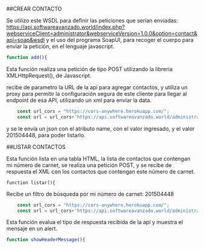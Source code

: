 ##CREAR CONTACTO

Se utilizo este WSDL para definir las peticiones que serían enviadas: https://api.softwareavanzado.world/index.php?webserviceClient=administrator&webserviceVersion=1.0.0&option=contact&api=soap&wsdl y el uso del programa SoapUI, para recoger el cuerpo para enviar la petición, en el lenguaje javascript.

```javascript
function add(){
```

Esta función realiza una petición de tipo POST utilizando la libreria XMLHttpRequest(), de Javascript.

recibe de parametro la URL de la api para agregar contactos, y utiliza un proxy para permitir la configuración
segura de este cliente para llegar al endpoint de esa API, utilizando un xml para envíar la data.

```javascript
    const url_cors = "https://cors-anywhere.herokuapp.com/";
    const url = url_cors+'https://api.softwareavanzado.world/administrator/index.php?webserviceClient=administrator&webserviceVersion=1.0.0&option=contact&api=soap';
```

y se le envía un json con el atributo name, con el valor ingresado, y el valor 201504448, para poder listarlo.

##LISTAR CONTACTOS

Esta función lista en una tabla HTML, la lista de contactos que contengan mi número de carnet, se realiza una petición POST, y se recibe de respuesta el XML con los contactos que contengan este número de carnet.

```
function listar(){
```
Recibe un filtro de búsqueda por mi número de carnet: 201504448 

```javascript
    const url_cors = "https://cors-anywhere.herokuapp.com/";
    const url = url_cors+'https://api.softwareavanzado.world/administrator/index.php?webserviceClient=administrator&webserviceVersion=1.0.0&option=contact&api=soap';

```

Esta función evalua el tipo de respuesta recibida de la api y muestra el mensaje en un alert.

```javascript
function showHeaderMessage(){
```

